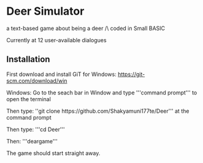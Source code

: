 # Deer Simulator
a text-based game about being a deer /\ coded in Small BASIC

Currently at 12 user-available dialogues

## Installation

<p>First download and install GiT for Windows: <a href src="https://git-scm.com/download/win"> https://git-scm.com/download/win</a></p>
Windows: Go to the seach bar in Window and type '''command prompt''' to open the terminal 
<p>Then type: ''git clone https://github.com/Shakyamuni177te/Deer''' at the command prompt</p>
<p>Then type: '''cd Deer'''</p>
<p>Then: '''deargame'''</p>

The game should start straight away.
